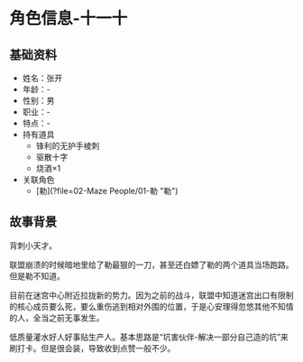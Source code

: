 # 角色信息-十一十

## 基础资料

* 姓名：张开
* 年龄：-
* 性别：男
* 职业：-
* 特点：-
* 持有道具
  * 锋利的无护手棱刺
  * 驱散十字
  * 烧酒×1
* 关联角色
  * [勒](?file=02-Maze People/01-勒 "勒")

## 故事背景

背刺小天才。

联盟崩溃的时候暗地里给了勒最狠的一刀，甚至还白嫖了勒的两个道具当场跑路。但是勒不知道。

目前在迷宫中心附近拉拢新的势力。因为之前的战斗，联盟中知道迷宫出口有限制的核心成员要么死，要么重伤逃到相对外围的位置，于是心安理得忽悠其他不知情的人，全当之前无事发生。

低质量灌水好人好事贴生产人。基本思路是“坑害伙伴-解决一部分自己造的坑”来刷打卡。但是很会装，导致收到点赞一般不少。

